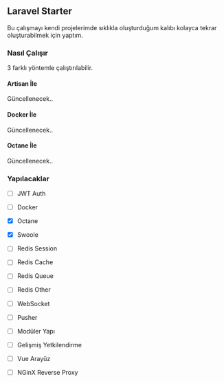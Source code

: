 ## Laravel Starter

Bu çalışmayı kendi projelerimde sıklıkla oluşturduğum kalıbı kolayca tekrar oluşturabilmek için yaptım.

### Nasıl Çalışır
3 farklı yöntemle çalıştırılabilir.

#### Artisan İle
Güncellenecek..

#### Docker İle
Güncellenecek..

#### Octane İle
Güncellenecek..

### Yapılacaklar

- [ ] JWT Auth
- [ ] Docker
- [x] Octane
- [x] Swoole
- [ ] Redis Session
- [ ] Redis Cache
- [ ] Redis Queue
- [ ] Redis Other
- [ ] WebSocket
- [ ] Pusher
- [ ] Modüler Yapı
- [ ] Gelişmiş Yetkilendirme
- [ ] Vue Arayüz
- [ ] NGinX Reverse Proxy

